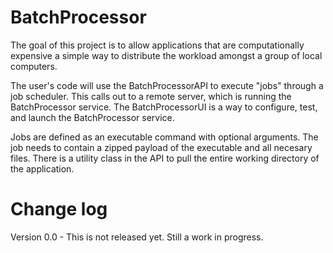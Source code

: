 # BatchProcessor

The goal of this project is to allow applications that are computationally expensive a simple way to distribute the workload amongst a group of local computers.  

The user's code will use the BatchProcessorAPI to execute "jobs" through a job scheduler.  This calls out to a remote server, which is running the BatchProcessor service.  The BatchProcessorUI is a way to configure, test, and launch the BatchProcessor service.

Jobs are defined as an executable command with optional arguments.  The job needs to contain a zipped payload of the executable and all necesary files.  There is a utility class in the API to pull the entire working directory of the application.

# Change log

Version 0.0 - This is not released yet.  Still a work in progress.
